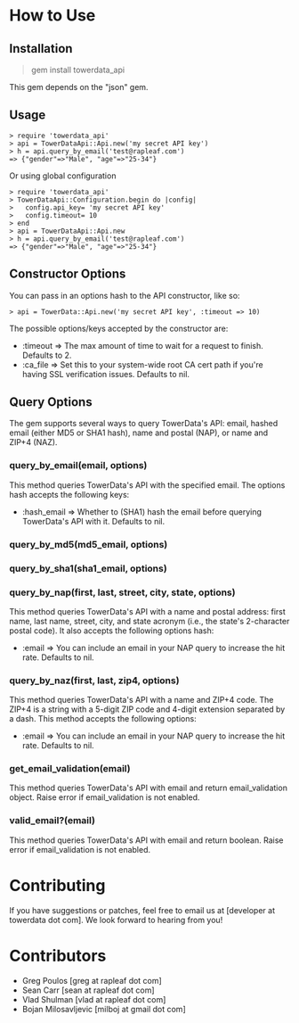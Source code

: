 How to Use
==========

Installation
------------
> gem install towerdata_api

This gem depends on the "json" gem.

Usage
-----
    > require 'towerdata_api'
    > api = TowerDataApi::Api.new('my secret API key')
    > h = api.query_by_email('test@rapleaf.com')
    => {"gender"=>"Male", "age"=>"25-34"}

Or using global configuration

    > require 'towerdata_api'
    > TowerDataApi::Configuration.begin do |config|
    >   config.api_key= 'my secret API key'
    >   config.timeout= 10 
    > end
    > api = TowerDataApi::Api.new
    > h = api.query_by_email('test@rapleaf.com')
    => {"gender"=>"Male", "age"=>"25-34"}



Constructor Options
-------------------
You can pass in an options hash to the API constructor, like so:

    > api = TowerData::Api.new('my secret API key', :timeout => 10)

The possible options/keys accepted by the constructor are:

 - :timeout => The max amount of time to wait for a request to finish. Defaults to 2.
 - :ca_file => Set this to your system-wide root CA cert path if you're having SSL verification issues. Defaults to nil.
 
Query Options
-------------
The gem supports several ways to query TowerData's API: email, hashed email (either MD5 or SHA1 hash), name and postal (NAP), or name and ZIP+4 (NAZ).

### query_by_email(email, options)

This method queries TowerData's API with the specified email. The options hash accepts the following keys:

 - :hash_email    => Whether to (SHA1) hash the email before querying TowerData's API with it. Defaults to nil.

### query_by_md5(md5_email, options)
### query_by_sha1(sha1_email, options)

### query_by_nap(first, last, street, city, state, options)

This method queries TowerData's API with a name and postal address: first name, last name, street, city, and state acronym (i.e., the state's 2-character postal code). It also accepts the following options hash:

 - :email          => You can include an email in your NAP query to increase the hit rate. Defaults to nil.

### query_by_naz(first, last, zip4, options)

This method queries TowerData's API with a name and ZIP+4 code. The ZIP+4 is a string with a 5-digit ZIP code and 4-digit extension separated by a dash. This method accepts the following options:

 - :email          => You can include an email in your NAP query to increase the hit rate. Defaults to nil.

### get_email_validation(email)

This method queries TowerData's API with email and return email_validation object. Raise error if email_validation is not enabled. 

### valid_email?(email)

This method queries TowerData's API with email and return boolean. Raise error if email_validation is not enabled. 


Contributing
============
If you have suggestions or patches, feel free to email us at
[developer at towerdata dot com]. We look forward to hearing from you!


Contributors
============
 - Greg Poulos [greg at rapleaf dot com]
 - Sean Carr [sean at rapleaf dot com]
 - Vlad Shulman [vlad at rapleaf dot com]
 - Bojan Milosavljevic [milboj at gmail dot com]
